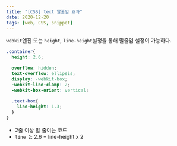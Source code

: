 ```yaml
---
title: "[CSS] text 말줄임 효과"
date: 2020-12-20
tags: [web, CSS, snippet]
---
```



`webkit`엔진 또는 `height`, `line-height`설정을 통해 말줄임 설정이 가능하다.


```css
.container{
  height: 2.6;

  overflow: hidden;
  text-overflow: ellipsis;
  display: -webkit-box;
  -webkit-line-clamp: 2; 
  -webkit-box-orient: vertical;
  
  .text-box{
    line-height: 1.3;
  }
}
```
- 2줄 이상 말 줄이는 코드
- `line 2`: 2.6 = line-height x 2
